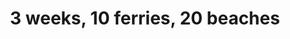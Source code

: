 ---
layout: post
title:  "3 weeks, 10&nbsp;ferries, 20&nbsp;beaches"
location: Scotland
month: September 2023
hero:
  url: Hebrides-024.jpg
  alt: ""
seo:
  title: 3 weeks, 10 ferries, 20 beaches - Scotland - September 2023
  description:
  image:
    url: 
    alt:
featured: true
---